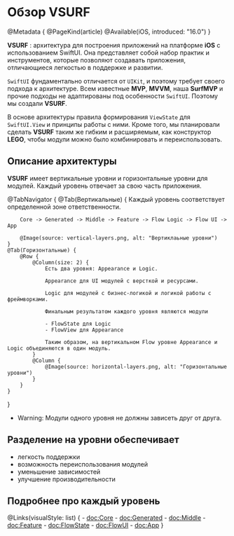 # Обзор VSURF

@Metadata {
    @PageKind(article)
    @Available(iOS, introduced: "16.0")
}

**VSURF** 
: архитектура для построения приложений на платформе **iOS** с использованием SwiftUI. Она представляет собой набор практик и инструментов, которые позволяют создавать приложения, отличающиеся легкостью в поддержке и развитии.

`SwiftUI` фундаментально отличается от `UIKit`, и поэтому требует своего подхода к архитектуре. Всем известные **MVP**, **MVVM**, наша **SurfMVP** и прочие подходы не адаптированы под особенности `SwiftUI`. Поэтому мы создали **VSURF**.

В основе архитектуры правила формирования `ViewState` для `SwiftUI.View` и принципы работы с ними.
Кроме того, мы планировали сделать **VSURF** таким же гибким и расширяемым, как конструктор **LEGO**, чтобы модули можно было комбинировать и переиспользовать.

## Описание архитектуры

**VSURF** имеет вертикальные уровни и горизонтальные уровни для модулей. Каждый уровень отвечает за свою часть приложения. 

@TabNavigator {
    @Tab(Вертикальные) {
        Каждый уровень соответствует определенной зоне ответственности.
        
        Core -> Generated -> Middle -> Feature -> Flow Logic -> Flow UI -> App
        
        @Image(source: vertical-layers.png, alt: "Вертиклаьные уровни")
    }
    @Tab(Горизонтальные) {
        @Row {
            @Column(size: 2) {
                Есть два уровня: Appearance и Logic.
                
                Appearance для UI модулей c версткой и ресурсами.
                
                Logic для модулей с бизнес-логикой и логикой работы с фреймворками.
                
                Финальным результатом каждого уровня являются модули
                
                - FlowState для Logic
                - FlowView для Appearance

                Таким образом, на вертикальном Flow уровне Appearance и Logic объединяются в один модуль.
            }
            @Column {
                @Image(source: horizontal-layers.png, alt: "Горизонтальные уровни")
            }
        }
    }
}

- Warning: Модули одного уровня не должны зависеть друг от друга.

## Разделение на уровни обеспечивает 
- легкость поддержки
- возможность переиспользования модулей
- уменьшение зависимостей
- улучшение производительности

## Подробнее про каждый уровень
@Links(visualStyle: list) {
    - <doc:Core>
    - <doc:Generated>
    - <doc:Middle>
    - <doc:Feature>
    - <doc:FlowState>
    - <doc:FlowUI>
    - <doc:App>
}
